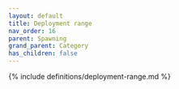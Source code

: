 ```yaml
---
layout: default
title: Deployment range
nav_order: 16
parent: Spawning
grand_parent: Category
has_children: false
---
```

{% include definitions/deployment-range.md %}
